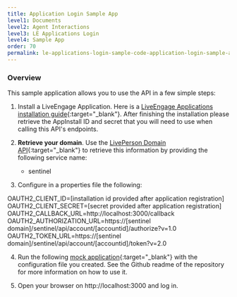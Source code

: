 ```yaml
---
title: Application Login Sample App
level1: Documents
level2: Agent Interactions
level3: LE Applications Login
level4: Sample App
order: 70
permalink: le-applications-login-sample-code-application-login-sample-app.html
---
```


### Overview

This sample application allows you to use the API in a few simple steps:

1. Install a LiveEngage Application. Here is a [LiveEngage Applications installation guide](guides-retry-policy.html){:target="_blank"}. After finishing the installation please retrieve the AppInstall ID and secret that you will need to use when calling this API's endpoints.

2. **Retrieve your domain**. Use the [LivePerson Domain API](agent-domain-domain-api.html){:target="_blank"} to retrieve this information by providing the following service name:

	* sentinel

3. Configure in a properties file the following:

OAUTH2_CLIENT_ID=[installation id provided after application registration]
OAUTH2_CLIENT_SECRET=[secret provided after application registration]
OAUTH2_CALLBACK_URL=http://localhost:3000/callback
OAUTH2_AUTHORIZATION_URL=https://[sentinel domain]/sentinel/api/account/[accountid]/authorize?v=1.0
OAUTH2_TOKEN_URL=https://[sentinel domain]/sentinel/api/account/[accountid]/token?v=2.0

4. Run the following [mock application](https://github.com/eitan101/oauth2-app-mock){:target="_blank"} with the configuration file you created. See the Github readme of the repository for more information on how to use it.

5. Open your browser on http://localhost:3000 and log in.
